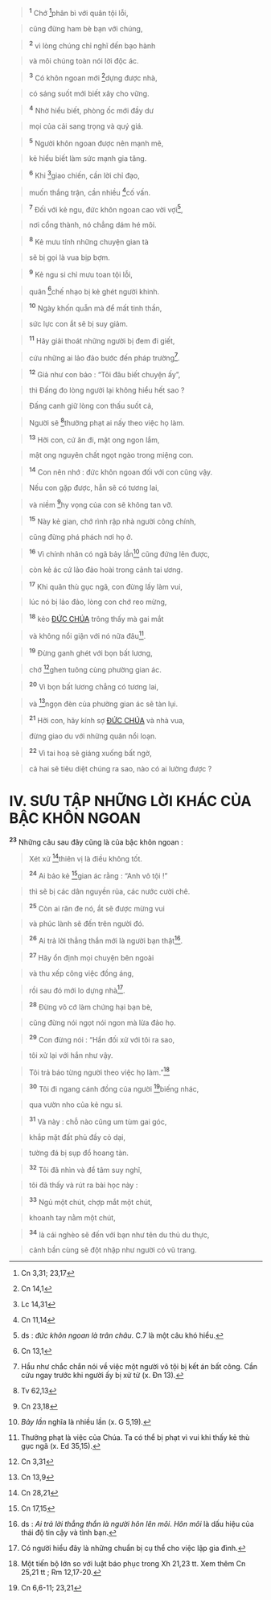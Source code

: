 > <sup><b>1</b></sup> Chớ [^1@-97f7a24c-451a-46d8-93d3-7e2b9486d3db]phân bì với quân tội lỗi,
>


> cũng đừng ham bè bạn với chúng,
>


> <sup><b>2</b></sup> vì lòng chúng chỉ nghĩ đến bạo hành
>


> và môi chúng toàn nói lời độc ác.
>


> <sup><b>3</b></sup> Có khôn ngoan mới [^2@-97f7a24c-451a-46d8-93d3-7e2b9486d3db]dựng được nhà,
>


> có sáng suốt mới biết xây cho vững.
>


> <sup><b>4</b></sup> Nhờ hiểu biết, phòng ốc mới đầy dư
>


> mọi của cải sang trọng và quý giá.
>


> <sup><b>5</b></sup> Người khôn ngoan được nên mạnh mẽ,
>


> kẻ hiểu biết làm sức mạnh gia tăng.
>


> <sup><b>6</b></sup> Khi [^3@-97f7a24c-451a-46d8-93d3-7e2b9486d3db]giao chiến, cần lời chỉ đạo,
>


> muốn thắng trận, cần nhiều [^4@-97f7a24c-451a-46d8-93d3-7e2b9486d3db]cố vấn.
>


> <sup><b>7</b></sup> Đối với kẻ ngu, đức khôn ngoan cao vời vợi[^1-97f7a24c-451a-46d8-93d3-7e2b9486d3db],
>


> nơi cổng thành, nó chẳng dám hé môi.
>


> <sup><b>8</b></sup> Kẻ mưu tính những chuyện gian tà
>


> sẽ bị gọi là vua bịp bợm.
>


> <sup><b>9</b></sup> Kẻ ngu si chỉ mưu toan tội lỗi,
>


> quân [^5@-97f7a24c-451a-46d8-93d3-7e2b9486d3db]chế nhạo bị kẻ ghét người khinh.
>


> <sup><b>10</b></sup> Ngày khốn quẫn mà để mất tinh thần,
>


> sức lực con ắt sẽ bị suy giảm.
>


> <sup><b>11</b></sup> Hãy giải thoát những người bị đem đi giết,
>


> cứu những ai lảo đảo bước đến pháp trường[^2-97f7a24c-451a-46d8-93d3-7e2b9486d3db].
>


> <sup><b>12</b></sup> Giả như con bảo : “Tôi đâu biết chuyện ấy”,
>


> thì Đấng đo lòng người lại không hiểu hết sao ?
>


> Đấng canh giữ lòng con thấu suốt cả,
>


> Người sẽ [^6@-97f7a24c-451a-46d8-93d3-7e2b9486d3db]thưởng phạt ai nấy theo việc họ làm.
>


> <sup><b>13</b></sup> Hỡi con, cứ ăn đi, mật ong ngon lắm,
>


> mật ong nguyên chất ngọt ngào trong miệng con.
>


> <sup><b>14</b></sup> Con nên nhớ : đức khôn ngoan đối với con cũng vậy.
>


> Nếu con gặp được, hẳn sẽ có tương lai,
>


> và niềm [^7@-97f7a24c-451a-46d8-93d3-7e2b9486d3db]hy vọng của con sẽ không tan vỡ.
>


> <sup><b>15</b></sup> Này kẻ gian, chớ rình rập nhà người công chính,
>


> cũng đừng phá phách nơi họ ở.
>


> <sup><b>16</b></sup> Vì chính nhân có ngã bảy lần[^3-97f7a24c-451a-46d8-93d3-7e2b9486d3db] cũng đứng lên được,
>


> còn kẻ ác cứ lảo đảo hoài trong cảnh tai ương.
>


> <sup><b>17</b></sup> Khi quân thù gục ngã, con đừng lấy làm vui,
>


> lúc nó bị lảo đảo, lòng con chớ reo mừng,
>


> <sup><b>18</b></sup> kẻo [ĐỨC CHÚA]() trông thấy mà gai mắt
>


> và không nổi giận với nó nữa đâu[^4-97f7a24c-451a-46d8-93d3-7e2b9486d3db].
>


> <sup><b>19</b></sup> Đừng ganh ghét với bọn bất lương,
>


> chớ [^8@-97f7a24c-451a-46d8-93d3-7e2b9486d3db]ghen tuông cùng phường gian ác.
>


> <sup><b>20</b></sup> Vì bọn bất lương chẳng có tương lai,
>


> và [^9@-97f7a24c-451a-46d8-93d3-7e2b9486d3db]ngọn đèn của phường gian ác sẽ tàn lụi.
>


> <sup><b>21</b></sup> Hỡi con, hãy kính sợ [ĐỨC CHÚA]() và nhà vua,
>


> đừng giao du với những quân nổi loạn.
>


> <sup><b>22</b></sup> Vì tai hoạ sẽ giáng xuống bất ngờ,
>


> cả hai sẽ tiêu diệt chúng ra sao, nào có ai lường được ?
>


# IV. SƯU TẬP NHỮNG LỜI KHÁC CỦA BẬC KHÔN NGOAN
<sup><b>23</b></sup> Những câu sau đây cũng là của bậc khôn ngoan :


> Xét xử [^10@-97f7a24c-451a-46d8-93d3-7e2b9486d3db]thiên vị là điều không tốt.
>


> <sup><b>24</b></sup> Ai bảo kẻ [^11@-97f7a24c-451a-46d8-93d3-7e2b9486d3db]gian ác rằng : “Anh vô tội !”
>


> thì sẽ bị các dân nguyền rủa, các nước cười chê.
>


> <sup><b>25</b></sup> Còn ai răn đe nó, ắt sẽ được mừng vui
>


> và phúc lành sẽ đến trên người đó.
>


> <sup><b>26</b></sup> Ai trả lời thẳng thắn mới là người bạn thật[^5-97f7a24c-451a-46d8-93d3-7e2b9486d3db].
>


> <sup><b>27</b></sup> Hãy ổn định mọi chuyện bên ngoài
>


> và thu xếp công việc đồng áng,
>


> rồi sau đó mới lo dựng nhà[^6-97f7a24c-451a-46d8-93d3-7e2b9486d3db].
>


> <sup><b>28</b></sup> Đừng vô cớ làm chứng hại bạn bè,
>


> cũng đừng nói ngọt nói ngon mà lừa đảo họ.
>


> <sup><b>29</b></sup> Con đừng nói : “Hắn đối xử với tôi ra sao,
>


> tôi xử lại với hắn như vậy.
>


> Tôi trả báo từng người theo việc họ làm.”[^7-97f7a24c-451a-46d8-93d3-7e2b9486d3db]
>


> <sup><b>30</b></sup> Tôi đi ngang cánh đồng của người [^12@-97f7a24c-451a-46d8-93d3-7e2b9486d3db]biếng nhác,
>


> qua vườn nho của kẻ ngu si.
>


> <sup><b>31</b></sup> Và này : chỗ nào cũng um tùm gai góc,
>


> khắp mặt đất phủ đầy cỏ dại,
>


> tường đá bị sụp đổ hoang tàn.
>


> <sup><b>32</b></sup> Tôi đã nhìn và để tâm suy nghĩ,
>


> tôi đã thấy và rút ra bài học này :
>


> <sup><b>33</b></sup> Ngủ một chút, chợp mắt một chút,
>


> khoanh tay nằm một chút,
>


> <sup><b>34</b></sup> là cái nghèo sẽ đến với bạn như tên du thủ du thực,
>


> cảnh bần cùng sẽ đột nhập như người có vũ trang.
>

[^1-97f7a24c-451a-46d8-93d3-7e2b9486d3db]: ds : *đức khôn ngoan là trân châu*. C.7 là một câu khó hiểu.
[^2-97f7a24c-451a-46d8-93d3-7e2b9486d3db]: Hầu như chắc chắn nói về việc một người vô tội bị kết án bất công. Cần cứu ngay trước khi người ấy bị xử tử (x. Đn 13).
[^3-97f7a24c-451a-46d8-93d3-7e2b9486d3db]: *Bảy lần* nghĩa là nhiều lần (x. G 5,19).
[^4-97f7a24c-451a-46d8-93d3-7e2b9486d3db]: Thưởng phạt là việc của Chúa. Ta có thể bị phạt vì vui khi thấy kẻ thù gục ngã (x. Ed 35,15).
[^5-97f7a24c-451a-46d8-93d3-7e2b9486d3db]: ds : *Ai trả lời thẳng thắn là người hôn lên môi*. *Hôn môi* là dấu hiệu của thái độ tin cậy và tình bạn.
[^6-97f7a24c-451a-46d8-93d3-7e2b9486d3db]: Có người hiểu đây là những chuẩn bị cụ thể cho việc lập gia đình.
[^7-97f7a24c-451a-46d8-93d3-7e2b9486d3db]: Một tiến bộ lớn so với luật báo phục trong Xh 21,23 tt. Xem thêm Cn 25,21 tt ; Rm 12,17-20.
[^1@-97f7a24c-451a-46d8-93d3-7e2b9486d3db]: Cn 3,31; 23,17
[^2@-97f7a24c-451a-46d8-93d3-7e2b9486d3db]: Cn 14,1
[^3@-97f7a24c-451a-46d8-93d3-7e2b9486d3db]: Lc 14,31
[^4@-97f7a24c-451a-46d8-93d3-7e2b9486d3db]: Cn 11,14
[^5@-97f7a24c-451a-46d8-93d3-7e2b9486d3db]: Cn 13,1
[^6@-97f7a24c-451a-46d8-93d3-7e2b9486d3db]: Tv 62,13
[^7@-97f7a24c-451a-46d8-93d3-7e2b9486d3db]: Cn 23,18
[^8@-97f7a24c-451a-46d8-93d3-7e2b9486d3db]: Cn 3,31
[^9@-97f7a24c-451a-46d8-93d3-7e2b9486d3db]: Cn 13,9
[^10@-97f7a24c-451a-46d8-93d3-7e2b9486d3db]: Cn 28,21
[^11@-97f7a24c-451a-46d8-93d3-7e2b9486d3db]: Cn 17,15
[^12@-97f7a24c-451a-46d8-93d3-7e2b9486d3db]: Cn 6,6-11; 23,21